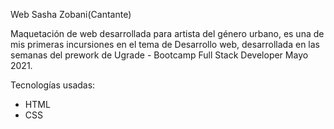 Web Sasha Zobani(Cantante)

Maquetación de web desarrollada para artista del género urbano, es una de mis primeras incursiones en el tema de Desarrollo web, desarrollada en las semanas del prework de Ugrade - Bootcamp Full Stack Developer Mayo 2021.

Tecnologías usadas:
- HTML
- CSS
